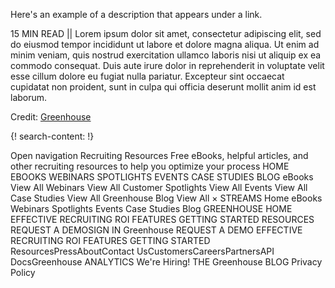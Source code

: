 Here's an example of a description that appears under a link.

15 MIN READ || Lorem ipsum dolor sit amet, consectetur adipiscing elit, sed do eiusmod tempor incididunt ut labore et dolore magna aliqua. Ut enim ad minim veniam, quis nostrud exercitation ullamco laboris nisi ut aliquip ex ea commodo consequat. Duis aute irure dolor in reprehenderit in voluptate velit esse cillum dolore eu fugiat nulla pariatur. Excepteur sint occaecat cupidatat non proident, sunt in culpa qui officia deserunt mollit anim id est laborum.

Credit: [Greenhouse](https://www.greenhouse.io/)


{! search-content: !}

Open navigation
Recruiting Resources
Free eBooks, helpful articles, and other recruiting resources to help you optimize your process
HOME
EBOOKS
WEBINARS
SPOTLIGHTS
EVENTS
CASE STUDIES
BLOG
eBooks
View All
Webinars
View All
Customer Spotlights
View All
Events
View All
Case Studies
View All
Greenhouse Blog
View All
×
STREAMS
Home
eBooks
Webinars
Spotlights
Events
Case Studies
Blog
GREENHOUSE HOME
EFFECTIVE RECRUITING
ROI
FEATURES
GETTING STARTED
RESOURCES
REQUEST A DEMOSIGN IN
Greenhouse
REQUEST A DEMO
EFFECTIVE RECRUITING
ROI
FEATURES
GETTING STARTED
ResourcesPressAboutContact UsCustomersCareersPartnersAPI DocsGreenhouse ANALYTICS We're
Hiring!
THE Greenhouse BLOG
      Privacy Policy
